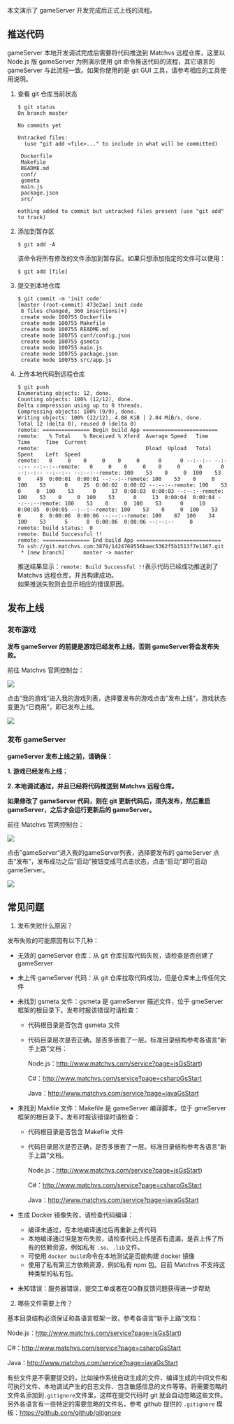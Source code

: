 本文演示了 gameServer 开发完成后正式上线的流程。  



## 推送代码

gameServer 本地开发调试完成后需要将代码推送到 Matchvs 远程仓库，这里以 Node.js 版 gameServer 为例演示使用 git 命令推送代码的流程，其它语言的 gameServer 与此流程一致。如果你使用的是 git GUI 工具，请参考相应的工具使用说明。

1. 查看 git 仓库当前状态

   ```shell
   $ git status
   On branch master
   
   No commits yet
   
   Untracked files:
     (use "git add <file>..." to include in what will be committed)
   
   	Dockerfile
   	Makefile
   	README.md
   	conf/
   	gsmeta
   	main.js
   	package.json
   	src/
   
   nothing added to commit but untracked files present (use "git add" to track)
   ```

2. 添加到暂存区

   ```shell
   $ git add -A
   ```

   该命令将所有修改的文件添加到暂存区。如果只想添加指定的文件可以使用：

   ```shell
   $ git add [file]
   ```

3. 提交到本地仓库

   ```shell
   $ git commit -m 'init code'
   [master (root-commit) 473e2ae] init code
    8 files changed, 360 insertions(+)
    create mode 100755 Dockerfile
    create mode 100755 Makefile
    create mode 100755 README.md
    create mode 100755 conf/config.json
    create mode 100755 gsmeta
    create mode 100755 main.js
    create mode 100755 package.json
    create mode 100755 src/app.js
   ```

4. 上传本地代码到远程仓库

   ```shell
   $ git push
   Enumerating objects: 12, done.
   Counting objects: 100% (12/12), done.
   Delta compression using up to 8 threads.
   Compressing objects: 100% (9/9), done.
   Writing objects: 100% (12/12), 4.08 KiB | 2.04 MiB/s, done.
   Total 12 (delta 0), reused 0 (delta 0)
   remote: =============== Begin build App ========================
   remote:   % Total    % Received % Xferd  Average Speed   Time    Time     Time  Current
   remote:                                  Dload  Upload   Total   Spent    Left  Speed
   remote:   0     0    0     0    0     0      0      0 --:--:-- --:--:-- --:--:--remote:   0     0    0     0    0     0      0      0 --:--:-- --:--:-- --:--:--remote: 100    53    0     0  100    53      0     49  0:00:01  0:00:01 --:--:--remote: 100    53    0     0  100    53      0     25  0:00:02  0:00:02 --:--:--remote: 100    53    0     0  100    53      0     17  0:00:03  0:00:03 --:--:--remote: 100    53    0     0  100    53      0     13  0:00:04  0:00:04 --:--:--remote: 100    53    0     0  100    53      0     10  0:00:05  0:00:05 --:--:--remote: 100    53    0     0  100    53      0      8  0:00:06  0:00:06 --:--:--remote: 100    87  100    34  100    53      5      8  0:00:06  0:00:06 --:--:--     0
   remote: build status:  0
   remote: Build Successful !!
   remote: =============== End build App ===========================
   To ssh://git.matchvs.com:3879/1424769556baec5362f5b1513f7e1167.git
    * [new branch]      master -> master
   ```

   推送结果显示：`remote: Build Successful !!`表示代码已经成功推送到了 Matchvs 远程仓库，并且构建成功。  
   如果推送失败则会显示相应的错误原因。

## 发布上线

### 发布游戏

**发布 gameServer 的前提是游戏已经发布上线，否则 gameServer将会发布失败。**

前往 Matchvs 官网控制台：

![](http://imgs.matchvs.com/static/Doc-img/gamePub/GameServerImg/unpublicgame&gameserver.png)

点击”我的游戏“进入我的游戏列表，选择要发布的游戏点击”发布上线“，游戏状态变更为“已商用”，即已发布上线。

![](http://imgs.matchvs.com/static/Doc-img/gamePub/GameServerImg/publicgame&gameserver.png)



### 发布 gameServer

**gameServer 发布上线之前，请确保：**

**1. 游戏已经发布上线**；

**2. 本地调试通过，并且已经将代码推送到 Matchvs 远程仓库。**  


**如果修改了 gameServer 代码，则在 git 更新代码后，须先发布，然后重启 gameServer，之后才会运行更新后的 gameServer。**

前往 Matchvs 官网控制台：

![](http://imgs.matchvs.com/static/Doc-img/gamePub/GameServerImg/unpublicgameserver.png)

点击”gameServer“进入我的gameServer列表，选择要发布的 gameServer 点击“发布”，发布成功之后“启动”按钮变成可点击状态，点击“启动”即可启动 gameServer。

![](http://imgs.matchvs.com/static/Doc-img/gamePub/GameServerImg/publishedgameserver.png)



## 常见问题

1. 发布失败什么原因？

发布失败的可能原因有以下几种：

- 无效的 gameServer 仓库：从 git 仓库拉取代码失败，请检查是否创建了 gameServer

- 未上传 gameServer 代码：从 git 仓库拉取代码成功，但是仓库未上传任何文件

- 未找到 gsmeta 文件：gsmeta 是 gameServer 描述文件，位于 gmeServer 框架的根目录下。发布时报该错误时请检查：

  - 代码根目录是否包含 gsmeta 文件

  - 代码目录层次是否正确，是否多嵌套了一层。标准目录结构参考各语言“新手上路”文档：

    Node.js：http://www.matchvs.com/service?page=jsGsStart)

    C#：http://www.matchvs.com/service?page=csharpGsStart

    Java：http://www.matchvs.com/service?page=javaGsStart

- 未找到 Makfile 文件：Makefile 是 gameServer 编译脚本，位于 gmeServer 框架的根目录下。发布时报该错误时请检查：

  - 代码根目录是否包含 Makefile 文件

  - 代码目录层次是否正确，是否多嵌套了一层。标准目录结构参考各语言“新手上路”文档。

    Node.js：http://www.matchvs.com/service?page=jsGsStart)

    C#：http://www.matchvs.com/service?page=csharpGsStart

    Java：http://www.matchvs.com/service?page=javaGsStart

- 生成 Docker 镜像失败，请检查代码编译：

  - 编译未通过，在本地编译通过后再重新上传代码
  - 本地编译通过但是发布失败，请检查代码上传是否有遗漏，是否上传了所有的依赖资源，例如私有 `.so`、`.lib`文件。
  - 可使用 `docker build`命令在本地测试是否能构建 docker 镜像
  - 使用了私有第三方依赖资源，例如私有 npm 包。目前 Matchvs 不支持这种类型的私有包。

- 未知错误：服务器错误，提交工单或者在QQ群反馈问题获得进一步帮助



2. 哪些文件需要上传？

基本目录结构必须保证和各语言框架一致，参考各语言“新手上路”文档：

   Node.js：http://www.matchvs.com/service?page=jsGsStart)

   C#：http://www.matchvs.com/service?page=csharpGsStart

   Java：http://www.matchvs.com/service?page=javaGsStart

有些文件是不需要提交的，比如操作系统自动生成的文件、编译生成的中间文件和可执行文件、本地调试产生的日志文件、包含敏感信息的文件等等。将需要忽略的文件名添加到`.gitignore`文件里，这样在提交代码时 git 就会自动忽略这些文件。另外各语言有一些特定的需要忽略的文件名，参考 github 提供的 `.gitignore` 模板：https://github.com/github/gitignore